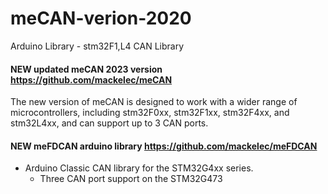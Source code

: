 # meCAN-verion-2020
Arduino Library - stm32F1,L4 CAN Library

#### NEW updated meCAN 2023 version  https://github.com/mackelec/meCAN

The new version of meCAN is designed to work with a wider range of microcontrollers, including stm32F0xx, stm32F1xx, stm32F4xx, and stm32L4xx, and can support up to 3 CAN ports. 

#### NEW meFDCAN arduino library   https://github.com/mackelec/meFDCAN

- Arduino Classic CAN library for the STM32G4xx series.
  -  Three CAN port support on the STM32G473



